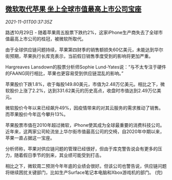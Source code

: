<!--1635728462000-->
[微软取代苹果 坐上全球市值最高上市公司宝座](https://cn.reuters.com/article/microsoft-apple-valuation-1029-fri-idCNKBS2HM0RD)
------

<div><i>2021-11-01T00:37:35Z</i></div><p>路透10月29日 - 随着苹果周五股票下跌约2%，这家iPhone生产商失去了全球市值最高上市公司的桂冠，被微软所取代。</p><p>由于全球供应链问题持续，苹果第四财季的销售额损失60亿美元，未能达到华尔街预期，苹果执行长库克表示，当前假日销售季度受到的影响将更加严重。</p><p>Hargreaves Lansdown的股票分析师Sophie Lund-Yates说：“与不太专注于硬件的FAANG同行相比，苹果也更容易受到供应链混乱的影响。”</p><p>苹果股价下跌1.8%，收于每股149.80美元，市值为2.48万亿美元。相比之下，微软股价上涨了2.2%，达到331.62美元的历史高点，收盘时市值达到2.49万亿美元。</p><p>微软股价今年以来已经飙升49%，因疫情带来的对其云服务的需求推动了销售。而苹果股价今年迄今攀升13%。</p><p>苹果股票市值在2010年超过微软，iPhone使其成为全球最重要的消费科技公司。近年来，这两家公司轮流坐上华尔街市值最高公司的交椅，自2020年中期以来，苹果一直占据这一宝座。</p><p>分析师称，苹果对供应链问题的管理已经很好，但由于库克警告说会有更多的压力，随着假日季节的到来，其业绩可能受到打击。</p><p>相比之下，微软周二预测今年年底的业绩会很好。但该公司也警告说，供应链问题将继续困扰关键部门，比如生产Surface笔记本电脑和Xbox游戏机的部门。 (完)</p>
